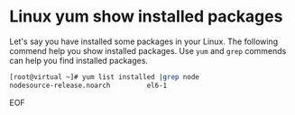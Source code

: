 # Linux yum show installed packages
Let's say you have installed some packages in your Linux. The following commend help you show installed packages. Use `yum`
and `grep` commends can help you find installed packages.

```bash
[root@virtual ~]# yum list installed |grep node
nodesource-release.noarch         el6-1                                installed
```

EOF